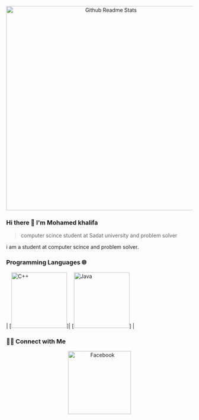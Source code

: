 <div align="center" display="flex">
 <img width="550px" src="https://text.media.giphy.com/v1/media/giphy.gif?token=eyJhbGciOiJIUzI1NiIsInR5cCI6IkpXVCJ9.eyJrZXkiOiJwcm9kLTIwMjAtMDQtMjIiLCJzdHlsZSI6Im1lbWUiLCJ0ZXh0IjoiTW9oYW1lZCUyMEFobWVkJTIwS2hhbGlmYSIsImlhdCI6MTcwOTk4NjI5NH0.lSNgomVDUwlw2YaYla37sBj5B--CegOOHA_-srN0IWI&cid=a559de6b31ef962bb8cd1abc20521b707941c7a65b47ede2&dynamic_style=meme&ep=v1_text_animate&rid=giphy.gif&ct=t" align="center" alt="Github Readme Stats" />
</div>

### Hi there 👋 I'm  Mohamed khalifa
> computer scince student at Sadat university and problem solver 

<div>
 <p>
i am a student at computer scince and problem solver.
</p>
</div>

### Programming Languages 🌐

| [<img src="https://e3arabi.com/wp-content/uploads/2021/01/6038586442907648-1.png" alt="C++" width="150">]| [<img src="https://cdn.vox-cdn.com/thumbor/_AobZZDt_RVStktVR7mUZpBkovc=/0x0:640x427/1200x800/filters:focal(0x0:640x427)/cdn.vox-cdn.com/assets/1087137/java_logo_640.jpg" alt="Java" width="150">]  |
<h3> 🤝🏻 Connect with Me </h3>
<p align="center">
<a href="https://www.facebook.com/mohammadahmed.khalifa" target="_blank"><img alt="Facebook" src="https://coreiten.com/articles/photos/a1642834653635a_1.jpg" width="170"></a>

